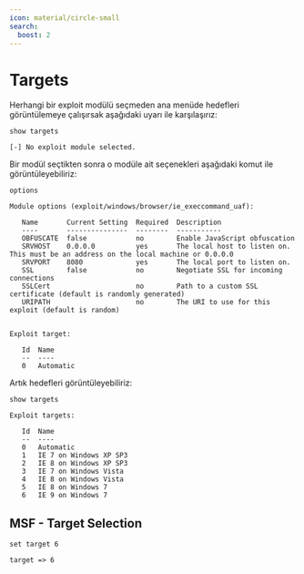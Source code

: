 ```yaml
---
icon: material/circle-small
search:
  boost: 2
---
```


# Targets

Herhangi bir exploit modülü seçmeden ana menüde hedefleri görüntülemeye çalışırsak aşağıdaki uyarı ile karşılaşırız:

```text
show targets
```

```text title="Output"
[-] No exploit module selected.
```

Bir modül seçtikten sonra o modüle ait seçenekleri aşağıdaki komut ile görüntüleyebiliriz:

```text
options
```

```text title="Output"
Module options (exploit/windows/browser/ie_execcommand_uaf):

   Name       Current Setting  Required  Description
   ----       ---------------  --------  -----------
   OBFUSCATE  false            no        Enable JavaScript obfuscation
   SRVHOST    0.0.0.0          yes       The local host to listen on. This must be an address on the local machine or 0.0.0.0
   SRVPORT    8080             yes       The local port to listen on.
   SSL        false            no        Negotiate SSL for incoming connections
   SSLCert                     no        Path to a custom SSL certificate (default is randomly generated)
   URIPATH                     no        The URI to use for this exploit (default is random)


Exploit target:

   Id  Name
   --  ----
   0   Automatic
```

Artık hedefleri görüntüleyebiliriz:

```text
show targets
```

```text title="Output"
Exploit targets:

   Id  Name
   --  ----
   0   Automatic
   1   IE 7 on Windows XP SP3
   2   IE 8 on Windows XP SP3
   3   IE 7 on Windows Vista
   4   IE 8 on Windows Vista
   5   IE 8 on Windows 7
   6   IE 9 on Windows 7
```

## MSF - Target Selection

```text
set target 6
```

```text title="Output"
target => 6
```
